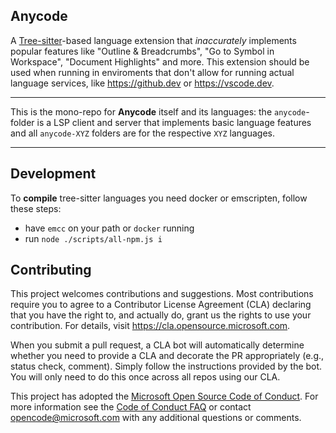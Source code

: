 ## Anycode

A [Tree-sitter](https://tree-sitter.github.io/tree-sitter/)-based language
extension that _inaccurately_ implements popular features like "Outline &
Breadcrumbs", "Go to Symbol in Workspace", "Document Highlights" and more. This
extension should be used when running in enviroments that don't allow for
running actual language services, like https://github.dev or https://vscode.dev.

---

This is the mono-repo for **Anycode** itself and its languages: the
`anycode`-folder is a LSP client and server that implements basic language
features and all `anycode-XYZ` folders are for the respective `XYZ` languages.

---

## Development

To **compile** tree-sitter languages you need docker or emscripten, follow these
steps:

-   have `emcc` on your path or `docker` running
-   run `node ./scripts/all-npm.js i`

## Contributing

This project welcomes contributions and suggestions. Most contributions require
you to agree to a Contributor License Agreement (CLA) declaring that you have
the right to, and actually do, grant us the rights to use your contribution. For
details, visit https://cla.opensource.microsoft.com.

When you submit a pull request, a CLA bot will automatically determine whether
you need to provide a CLA and decorate the PR appropriately (e.g., status check,
comment). Simply follow the instructions provided by the bot. You will only need
to do this once across all repos using our CLA.

This project has adopted the
[Microsoft Open Source Code of Conduct](https://opensource.microsoft.com/codeofconduct/).
For more information see the
[Code of Conduct FAQ](https://opensource.microsoft.com/codeofconduct/faq/) or
contact [opencode@microsoft.com](mailto:opencode@microsoft.com) with any
additional questions or comments.
